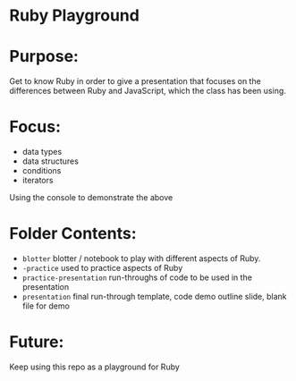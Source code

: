 # Ruby Playground

# Purpose: 
Get to know Ruby in order to give a presentation that focuses on the differences between Ruby and JavaScript, which the class has been using. 

# Focus: 
- data types
- data structures
- conditions 
- iterators 

Using the console to demonstrate the above

# Folder Contents:
- `blotter` blotter / notebook to play with different aspects of Ruby.
- `-practice` used to practice aspects of Ruby
- `practice-presentation` run-throughs of code to be used in the presentation
- `presentation` final run-through template, code demo outline slide, blank file for demo

# Future:
Keep using this repo as a playground for Ruby
